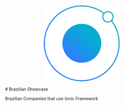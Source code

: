 <p align="center">
  <img src="https://github.com/IonicRio/brazilian-showcase/blob/master/ionic.png" width="250px">
</p>
# Brazilian Showcase

Brazilian Companies that use Ionic Framework
